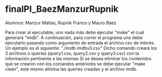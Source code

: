 # finalPI_BaezManzurRupnik
Alumnos: Manzur Matías, Rupnik Franco y Mauro Báez

Para crear al ejecutable, uno nada más debe ejecutar "make" el cual generará "imdb".
A continuación, para correr el programa uno debe ejecutarlo pasando como argumento de entrada el archivo csv de interés.
Un ejemplo es el siguiente: "./imdb imdbv3.csv"
Dicho comando creará los 3 archivos o queries (query1.csv, query2.csv y query3.csv) con la información pertinente a las mismas
Si se desea eliminar los contenidos que se crearon con los comandos anteriores se debe ejecutar "make clean", este mismo
elimina las queries creadas y el archivo imdb.
#
#
#
#
#
